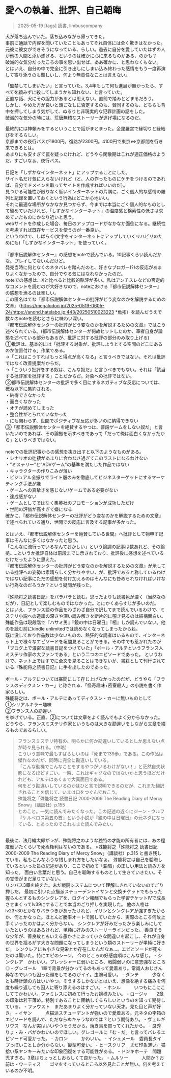 # 愛への執着、批評、自己韜晦
> 2025-05-19
[tags] 読書, limbuscompany

犬が落ち込んでいた。落ち込みながら帰ってきた。  
事前に通話で内容を聞いていたこともあってそれ自体には全く驚きはなかった。  
元彼に彼女ができそうになっている、らしい。過去に自分を愛していたはずの人が他の人間と添い遂げる、というのは確かに心に来るものがある、のかも？  
破滅的な気分だったころの事を思い出せば、ああ確かに、と思わなくもない。  
とはいえ、自分の中で完全に引き出しにしまい込み終わった感情をもう一度再演して寄り添うのも難しいし、何より無責任なことは言えない。  

「監禁してしまいたい」と言っていた。3,4年もして何も進展が無かったら、すべてを顧みずに殺してしまうかも知れない、と言っていた。  
正直な話、犬にその胆力があるとは思えない。直前で踏みとどまるだろう。  
しかし、やめた方が良いと頭ごなしに否定するのも、賛同するのも、どちらも背中を押してしまう気がして、ぬるりと非現実的な犯罪計画の話をした。  
破滅的な気分の時には、荒唐無稽なストーリーが逃げ場になるのだ。  

最終的には神頼みをするということで話がまとまった。金毘羅宮で縁切りと縁結びをするらしい。  
京都までの夜行バスが1800円。復路が2300円。4100円で東京⇔京都間を行き来できるとは。  
あまりにも安すぎて罠を疑ったけれど、どうやら閑散期はこれが適正価格のようだ。すごいなぁ、夜行バス。  
<br>
日記を「しずかなインターネット」にアップすることにした。  
サイト名だけ気に入らないけれど（と、人の作ったものにケチをつけるのであれば、自分でドメインを取ってサイトを作成すればいいのだ）。  
見つかる可能性が限りなく低いインターネットの片隅に、ごく個人的な感情の羅列と記録を置いておくという行為はどこか心地いい。  
それに最適な場所がなかなか見つからず、今までは本当にごく個人的なものとして留めていたけれど、「しずかなインターネット」の温度感と検索性の低さは求めていたものにかなり近いと思う。  
webサイトを作成した場合、毎日のアップロードがなかなか面倒になる。継続性を考慮すれば既存サービスを使うのが一番良い。  
というわけで、しばらく(文字をインターネットにアップしていくリハビリのためにも)「しずかなインターネット」を使っていく。  
<br>
『都市伝説解体センター』の感想をnoteで読んでいる。10記事くらい読んだかな。プレイしてないんだけど。  
発売当時に何となくのネタバレを踏んだのと、好きなブロガー(?)の反応があまりよくなかったので、自分でやる気にはなれなかったのだ。  
noteでの感想は、Xと比べると比較的酷評が多い。私はアンチスレなどの否定的なコメントを読むのが大好きなので、noteにおける『都市伝説解体センター』の感想を漁るのは楽しい。  
この匿名はてな『都市伝説解体センターの批評がどう変なのかを解説するための文章』（https://megalodon.jp/2025-0519-0605-24/https://anond.hatelabo.jp:443/20250510023223 *魚拓）を読んだうえで数々のnoteを読むとさらに味わい深い。  
『都市伝説解体センターの批評がどう変なのかを解説するための文章』ではこう述べられている。(都市伝説解体センターが何故ヒットしたのか、筆者自身が論拠を述べている部分もあるが、批評に対する批評の部分のみ取り上げる)  
①批評は、基本的には「批評する対象が、批評しようとする空間のどこにあるのか位置付ける」作業である。  
→「これはこうすればもっと得点が高くなる」と言うべきではない。それは批評ではなく改善提案だからだ。  
→「こういう批評をする奴は、こんな奴だ」と言うべきでもない。それは「該当する批評家を批評する」ことだからだ。対象への批評ではない。  
②都市伝説解体センターの批評で多く目にするネガティブな反応については、概ね以下に集約される。  
・納得できなかった  
・面白くなかった  
・オチが読めてしまった  
・整合性がとられていなかった  
・にも関わらず、世間でポジティブな反応が多いのに納得できない  
③「都市伝説解体センターを絶賛するやつは、普段ゲームをしない奴だ」と言いたいのであれば、その論拠を示すべきであって「だって俺は面白くなかったから」というべきではない。  
<br>
noteでの批評記事からの感想を抜き出すと以下のようなものがある。  
・シナリオの辻褄があまりに合わなさ過ぎてこのラストになるわけない  
・”ミステリー”と”ADVゲーム"の基準を満たした作品ではない  
・キャラクターの作りこみが薄い  
・ビジュアル全振りでライト層のみを徹底してビジネスターゲットにするマーケティング手法が嫌  
・ゲームへの真摯さを感じない/ゲームである必要がない  
・達成感がない  
・ゲームとしてではなく集英社のプロモーションが成功しただけ  
・世間の評価が高すぎて嫌になる  
確かに、『都市伝説解体センターの批評がどう変なのかを解説するための文章』で述べられている通り、世間での反応に言及する記事が多かった。  
<br>
とはいえ、『都市伝説解体センターを絶賛している世間』へ批評として物申す記事はそんなに多くはなかったと思う。  
「こんなに流行っているなんておかしい」という論調の記事は数あれど、その論拠……というか批評自体は前段までに示されており、批評後に感想を述べているだけだったように思えた。  
『都市伝説解体センターの批評がどう変なのかを解説するための文章』が示している批評への姿勢は素晴らしく分かりやすい、が、批評であると称しているわけではない記事にただの感想を付け加えるのはそんなにも咎められなければいけない行為なのだろうか？という疑問が残った。  
<br>
『殊能将之読書日記』をパラパラと読む。思ったよりも読書色が濃く（当然なのだが）、日記として楽しむものではなかった。とにかくあらすじが多いのだ。  
とはいえ、フランス語の作品をわざわざ自分で訳してまで読んでいるわけで、ミステリ小説への造詣の深さや深い読み解きを断片的に覗き見るのは結構面白い。  
殊能作品は現段階で『ハサミ男』『鏡の中は日曜日』『樒』しか読んでいない。他のを読む前にkindle unlimitedでは読めなくなってしまったからね。  
既に没しており作品数は少ないものの、熱狂的な読者はいるもので、インターネット上で様々なエピソードを垣間見ることができる。その中でも惹かれたのが「ブログ上で濃密な読書日記をつけていた」「ポール・アルテというフランス人ミステリ作家の大ファンである」という二つのエピソードであった。
というわけで、ネット上ではすでに全文を見ることはできないが、書籍として刊行されている『殊能将之読書日記』に手を出したのであった。  
<br>
ポール・アルテについては寡聞にして存じ上げなかったのだが、どうやら「フランスのディクスン・カー」と称される、「怪奇趣味+密室殺人」の小説を書く作家らしい。  
殊能将之は、ポール・アルテにあってディクスン・カーに無いものとして  
①シリアルキラー趣味  
②フランス人の勘違い  
を挙げている。正直、②については文章をよく読んでもよく分からなかった。  
どうやら、フランスミステリ作家というものは大きな勘違いをしながら文章を綴るものであるらしい。  
>フランスミステリ特有の、明らかに何か勘違いしているとしか思えない点が時々見られる。（中略）  
>こういう意味で最もすばらしいのは『死まで139歩』である。この作品は傑作なのだが、同時に完全に勘違いしている。  
>「こんな動機でこんなことをするやつがいるわけがない！」と茫然自失状態になるほどすごい。一瞬、これはギャグなのではないかと思うほどだけれども、アルテはあくまで大真面目である。  
>何をどう勘違いしているのかはひと言で説明できるのだが、これまた翻訳されることを信じて、いまは口をつぐんでおこう。  
>殊能将之「殊能将之 読書日記 2000-2009 The Reading Diary of Mercy Snow」（講談社）p.155  
とのこと。一気に読んでみたくなった。この記述の近くにジーン・ウルフ『ケルベロス第五の首』という小説が『鏡の中は日曜日』の元ネタになっている、とあったのでこれもまた読んでみたい。  
<br>
最後に、法月綸太郎が  
>が、殊能将之のような独特の才能の所有者には、あの程度働いたくらいで死ぬ権利はないのである。  
>殊能将之「殊能将之 読書日記 2000-2009 The Reading Diary of Mercy Snow」（講談社）p.315  
と書き残している。私もこんなふうな惜しまれ方をしたいなぁ。  
殊能将之は自己を韜晦しているといった旨の記述があり、ここで初めて「韜晦」の正しい用法と読み方を知った。  
面白い言葉だと思う。自己を韜晦するものとして生きていきたい。その覚悟がまだ足りていない。  
<br>
リンバス3章を終えた。未だ戦闘システムについて理解しきれていないのでごり押しだ。  
最初に引いた点描派スチューデントイサンと交換チケットでもらった握らんとするものシンクレアを、ログイン報酬でもらった学習チケットⅣで成長させまくってlv39にすることで本当のごり押しを実現した。  
他の人格はlv23~30とかなりバラつきがあったけれど、イサンとシンクレアが強すぎたからか、何とかなった。ほとんど勝率オートで回していたから、実際のところ何故上手くいったのかはよく分からない。  
シンクレアが好みだったから楽しみにしていたというのはあるけれど、単純に好みのストーリーラインだった。  
善良そうな少年が、善良故ともいえる愚かさによって小さな間違いを起こし、それが自身の世界を揺るがす大きな問題になってしまうという類のストーリーが単純に好きだ。  
シンクレアにも小さな見栄とか存在したんだなぁ…。エピとソードが死んだのは驚いた。特にエピのシーン。  
今のところの好感度順はこんな感じ。  
- シンクレア　かわいい。プレッシャーに弱いところ、戦闘弱いのに意志強なところ◎  
- グレゴール　1章で背景が分かってるのもあって愛着あり。常識人おじさん枠なのでいつも困った顔をしてるのがイイ。虫腕可愛い。  
- ダンテ　　　少なくとも時計頭の方はいいやつ。そうするしかないとはいえ、想像を絶する痛みを何度も繰り返しても囚人に寄り添えるのはすごい。  
- ホンル　　　いつもにこにこしててかわいい。ファミレスに初めて行ったお嬢様みたい。  
- ロージャ　　2章の印象は若干薄め。特別であることに固執してるらしいというのを知って期待している。  
- ファウスト　まだあまりよく分かっていない天才。見た目と声が好き。  
- イサン　　　点描派スチューデントが強いので愛着ある。元ネタの李箱のエピソードを読んで、ただならぬキャラなのでは？という期待あり。  
- ヴェルギリウス　なんか実はいいやつそうだから。焼き鳥を買ってくれたから。  
- 良秀　　　　りょ・み・パがかわいいのでほしい。グレゴールに「む・だ」と言ってバレるエピソード可愛かった。  
- カロン　　　かわいい。  
- イシュメール　委員長タイプっぽいことしか分からない。髪型可愛い。  
- ヒースクリフ　まだ印象薄い。猫拾い系ヤンキーみたいな印象回復をする可能性がある。  
- ドンキホーテ　問題児すぎる。3章はちょっとしおらしくて良かった。  
- ムルソー　　　人間か？お前は  
- ウーティス　　ゴマをすっているところ以外見たことが無い。何を考えているのか不明。  